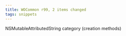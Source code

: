 ```yaml
---
title: WOCommon r99, 2 items changed
tags: snippets
---
```


NSMutableAttributedString category (creation methods)
